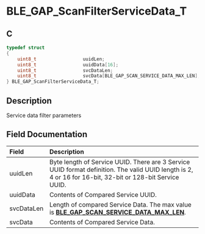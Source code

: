 # BLE_GAP_ScanFilterServiceData_T

## C

```c
typedef struct
{
    uint8_t                 uuidLen;
    uint8_t                 uuidData[16];
    uint8_t                 svcDataLen;
    uint8_t                 svcData[BLE_GAP_SCAN_SERVICE_DATA_MAX_LEN];
} BLE_GAP_ScanFilterServiceData_T;
```

## Description

Service data filter parameters


## Field Documentation

|Field|Description|
|:---|:---|
|uuidLen|Byte length of Service UUID. There are 3 Service UUID format definition. The valid UUID length is 2, 4 or 16 for 16-bit, 32-bit or 128-bit Service UUID.|
|uuidData|Contents of Compared Service UUID.|
|svcDataLen|Length of compared Service Data. The max value is **[BLE_GAP_SCAN_SERVICE_DATA_MAX_LEN](GUID-EABF91D3-8F80-4F9B-9A82-64AED3AC1DA0.md)**.|
|svcData|Contents of Compared Service Data.|
